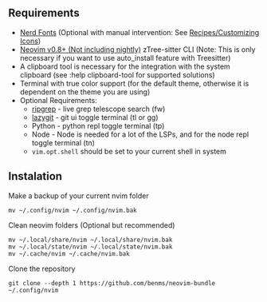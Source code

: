 ## Requirements

- [Nerd Fonts](https://www.nerdfonts.com/font-downloads) (Optional with manual intervention: See [Recipes/Customizing Icons](https://astronvim.com/Recipes/icons#disable-icons))
- [Neovim v0.8+ (Not including nightly)](https://github.com/neovim/neovim/releases/tag/stable)
zTree-sitter CLI (Note: This is only necessary if you want to use auto_install feature with Treesitter)
- A clipboard tool is necessary for the integration with the system clipboard (see :help clipboard-tool for supported solutions)
- Terminal with true color support (for the default theme, otherwise it is dependent on the theme you are using)
- Optional Requirements:
    - [ripgrep](https://github.com/BurntSushi/ripgrep) - live grep telescope search (<leader>fw)
    - [lazygit](https://github.com/jesseduffield/lazygit) - git ui toggle terminal (<leader>tl or <leader>gg)
    - Python - python repl toggle terminal (<leader>tp)
    - Node - Node is needed for a lot of the LSPs, and for the node repl toggle terminal (<leader>tn)
    - `vim.opt.shell` should be set to your current shell in system


## Instalation

Make a backup of your current nvim folder

`mv ~/.config/nvim ~/.config/nvim.bak`

Clean neovim folders (Optional but recommended)

```
mv ~/.local/share/nvim ~/.local/share/nvim.bak
mv ~/.local/state/nvim ~/.local/state/nvim.bak
mv ~/.cache/nvim ~/.cache/nvim.bak
```

Clone the repository

`git clone --depth 1 https://github.com/benms/neovim-bundle ~/.config/nvim`
